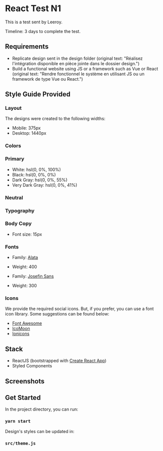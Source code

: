 # React Test N1

This is a test sent by Leeroy.

Timeline: 3 days to complete the test.

## Requirements

- Replicate design sent in the design folder (original text: "Réalisez l'intégration disponible en pièce jointe dans le dossier design.")
- Build a functional website using JS or a framework such as Vue or React (original text: "Rendre fonctionnel le système en utilisant JS ou un framework de type Vue ou React.")

## Style Guide Provided 

### Layout

The designs were created to the following widths:

- Mobile: 375px
- Desktop: 1440px

### Colors

### Primary

- White: hsl(0, 0%, 100%)
- Black: hsl(0, 0%, 0%)
- Dark Gray: hsl(0, 0%, 55%)
- Very Dark Gray: hsl(0, 0%, 41%)

### Neutral

### Typography

### Body Copy

- Font size: 15px

### Fonts

- Family: [Alata](https://fonts.google.com/specimen/Alata)
- Weight: 400

- Family: [Josefin Sans](https://fonts.google.com/specimen/Josefin+Sans)
- Weight: 300

### Icons

We provide the required social icons. But, if you prefer, you can use a font icon library. Some suggestions can be found below:

- [Font Awesome](https://fontawesome.com)
- [IcoMoon](https://icomoon.io)
- [Ionicons](https://ionicons.com)

## Stack 

- ReactJS (bootstrapped with [Create React App](https://github.com/facebook/create-react-app))
- Styled Components

## Screenshots 

## Get Started

In the project directory, you can run:

### `yarn start`

Design's styles can be updated in:
### `src/theme.js`